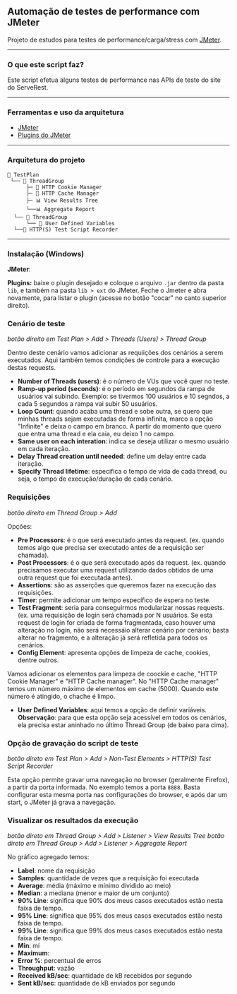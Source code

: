 ## Automação de testes de performance com JMeter
Projeto de estudos para testes de performance/carga/stress com [JMeter](https://jmeter.apache.org/).

-----------------------------------------
### O que este script faz?
Este script efetua alguns testes de performance nas APIs de teste do site do ServeRest.

-----------------------------------------
### Ferramentas e uso da arquitetura
- [JMeter](https://jmeter.apache.org/)
- [Plugins do JMeter](https://jmeter-plugins.org/)

-----------------------------------------
### Arquitetura do projeto

```
📂 TestPlan
 └── 📜 ThreadGroup
      ├─ 🔧 HTTP Cookie Manager
      ├─ 🔧 HTTP Cache Manager
      ├─ 📊 View Results Tree
      └──📊 Aggregate Report
  └── 📜 ThreadGroup
      └── 🔧 User Defined Variables
  └──📜 HTTP(S) Test Script Recorder
```

-----------------------------------------
### Instalação (Windows)
**JMeter**: 

**Plugins:** baixe o plugin desejado e coloque o arquivo `.jar` dentro da pasta `lib`, e também na pasta `lib > ext` do JMeter. Feche o Jmeter e abra novamente, para listar o plugin (acesse no botão "cocar" no canto superior direito).


### Cenário de teste
*botão direito em Test Plan > Add > Threads (Users) > Thread Group*

Dentro deste cenário vamos adicionar as requiições dos cenários a serem executados.
Aqui também temos condições de controle para a execução destas requests.

- **Number of Threads (users)**: é o número de VUs que você quer no teste.
- **Ramp-up period (seconds)**: é o período em segundos da rampa de usuários vai subindo. Exemplo: se tivermos 100 usuários e 10 segndos, a cada 5 segundos a rampa vai subir 50 usuários.
- **Loop Count**: quando acaba uma thread e sobe outra, se quero que minhas threads sejam executadas de forma infinita, marco a opção "Infinite" e deixa o campo em branco. A partir do momento que quero que entra uma thread e ela caia, eu deixo 1 no campo.
- **Same user on each interation**: indica se deseja utilizar o mesmo usuário em cada iteração.
- **Delay Thread creation until needed**: define um delay entre cada iteração.
- **Specify Thread lifetime**: especifica o tempo de vida de cada thread, ou seja, o tempo de execução/duração de cada cenário.

### Requisições
*botão direito em Thread Group > Add*

Opções:
- **Pre Processors**: é o que será executado antes da request. (ex. quando temos algo que precisa ser executado antes de a requisição ser chamada).
- **Post Processors**: é o que será executado após da request. (ex. quando precisamos executar uma request utilizando dados obtidos de uma outra request que foi executada antes).
- **Assertions**: são as asserções que queremos fazer na execução das requisições.
- **Timer**: permite adicionar um tempo específico de espera no teste.
- **Test Fragment**: seria para conseguirmos modularizar nossas requests. (ex. uma requisição de login será chamada por N usuários. Se esta request de login for criada de forma fragmentada, caso houver uma alteração no login, não será necessáio alterar cenário por cenário; basta alterar no fragmento, e a alteração já será refletida para todos os cenários.
- **Config Element**: apresenta opções de limpeza de cache, cookies, dentre outros.

Vamos adicionar os elementos para limpeza de coockie e cache, "HTTP Cookie Manager" e "HTTP Cache manager".
No "HTTP Cache manager" temos um número máximo de elementos em cache (5000). Quando este número é atingido, o chache é limpo.

- **User Defined Variables**: aqui temos a opção de definir variáveis.
**Observação**: para que esta opção seja acessível em todos os cenários, ela precisa estar aninhado no último Thread Group (de baixo para cima).

### Opção de gravação do script de teste
*botão direto em Test Plan > Add > Non-Test Elements > HTTP(S) Test Script Recorder*

Esta opção permite gravar uma navegação no browser (geralmente Firefox), a partir da porta informada. No exemplo temos a porta `8888`. Basta configurar esta mesma porta nas configurações do browser, e após dar um start, o JMeter já grava a navegação.

### Visualizar os resultados da execução
*botão direto em Thread Group > Add > Listener > View Results Tree*
*botão direto em Thread Group > Add > Listener > Aggregate Report*

No gráfico agregado temos:

- **Label**: nome da requisição
- **Samples**: quantidade de vezes que a requisição foi executada
- **Average**: média (máximo e mínimo dividido ao meio)
- **Median**: a mediana (menor e maior de um conjunto)
- **90% Line**: significa que 90% dos meus casos executados estão nesta faixa de tempo.
- **95% Line**: significa que 95% dos meus casos executados estão nesta faixa de tempo.
- **99% Line**: significa que 99% dos meus casos executados estão nesta faixa de tempo.
- **Min**: mí
- **Maximum**:
- **Error %**: percentual de erros
- **Throughput**: vazão
- **Received kB/sec**: quantidade de kB recebidos por segundo
- **Sent kB/sec**: quantidade de kB enviados por segundo
